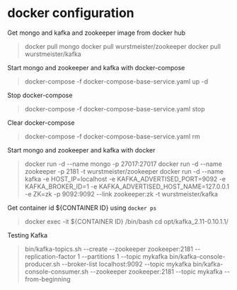 # docker configuration

Get mongo and kafka and zookeeper image from docker hub
> docker pull mongo
> docker pull wurstmeister/zookeeper
> docker pull wurstmeister/kafka

Start mongo and zookeeper and kafka with docker-compose
> docker-compose -f docker-compose-base-service.yaml up -d

Stop docker-compose
> docker-compose -f docker-compose-base-service.yaml stop

Clear docker-compose
> docker-compose -f docker-compose-base-service.yaml rm

Start mongo and zookeeper and kafka with docker
> docker run -d --name mongo -p 27017:27017
> docker run -d --name zookeeper -p 2181 -t wurstmeister/zookeeper
> docker run -d --name kafka -e HOST_IP=localhost -e KAFKA_ADVERTISED_PORT=9092 -e KAFKA_BROKER_ID=1 -e KAFKA_ADVERTISED_HOST_NAME=127.0.0.1 -e ZK=zk -p 9092:9092 --link zookeeper:zk -t wurstmeister/kafka

Get container id  ${CONTAINER ID} using `docker ps`
> docker exec -it ${CONTAINER ID} /bin/bash
> cd opt/kafka\_2.11-0.10.1.1/

Testing Kafka
> bin/kafka-topics.sh --create --zookeeper zookeeper:2181 --replication-factor 1 --partitions 1 --topic mykafka
> bin/kafka-console-producer.sh --broker-list localhost:9092 --topic mykafka
> bin/kafka-console-consumer.sh --zookeeper zookeeper:2181 --topic mykafka --from-beginning

